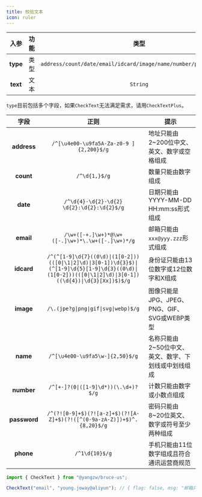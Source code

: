 ```yaml
---
title: 校验文本
icon: ruler
---
```


入参|功能|类型|默认|说明
:-:|:-:|:-:|:-:|-
**type**|类型|`address/count/date/email/idcard/image/name/number/password/phone`|`"phone"`|-
**text**|文本|`String`|`""`|-

`type`目前包括多个字段，如果`CheckText`无法满足需求，请用`CheckTextPlus`。

字段|正则|提示
:-:|:-:|-
**address**|`/^[\u4e00-\u9fa5A-Za-z0-9 ]{2,200}$/g`|地址只能由2~200位中文、英文、数字或空格组成
**count**|`/^\d{1,}$/g`|数量只能由数字组成
**date**|`/^\d{4}-\d{2}-\d{2} \d{2}:\d{2}:\d{2}$/g`|日期只能由YYYY-MM-DD HH:mm:ss形式组成
**email**|`/\w+([-+.]\w+)*@\w+([-.]\w+)*\.\w+([-.]\w+)*/g`|邮箱只能由`xxx@yyy.zzz`形式组成
**idcard**|`/^(^[1-9]\d{7}((0\d)\|(1[0-2]))(([0\|\1\|2]\d)\|3[0-1])\d{3}$)\|(^[1-9]\d{5}[1-9]\d{3}((0\d)\|(1[0-2]))(([0\|\1\|2]\d)\|3[0-1])((\d{4})\|\d{3}[Xx])$)$/g`|身份证只能由13位数字或12位数字和X组成
**image**|`/\.(jpe?g\|png\|gif\|svg\|webp)$/g`|图像只能是JPG、JPEG、PNG、GIF、SVG或WEBP类型
**name**|`/^[\u4e00-\u9fa5\w-]{2,50}$/g`|名称只能由2~50位中文、英文、数字、下划线或中划线组成
**number**|`/^[+-]?(0\|([1-9]\d*))(\.\d+)?$/g`|计数只能由数字或小数点组成
**password**|`/^(?![0-9]+$)(?![a-z]+$)(?![A-Z]+$)(?!([^(0-9a-zA-Z)])+$)^.{8,20}$/g`|密码只能由8~20位英文、数字或符号至少两种组成
**phone**|`/^1\d{10}$/g`|手机只能由11位数字组成且符合通讯运营商规范

```js
import { CheckText } from "@yangzw/bruce-us";

CheckText("email", "young.joway@aliyun"); // { flag: false, msg: "邮箱只能由xxx@yyy.zzz形式组成" }
```